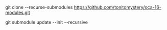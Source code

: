 

git clone --recurse-submodules https://github.com/tonitomystery/oca-16-modules.git

git submodule update --init --recursive
